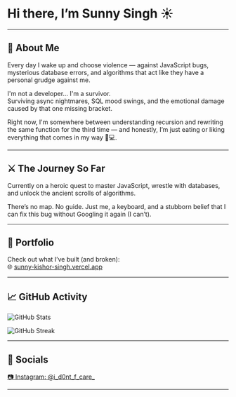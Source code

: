# Hi there, I’m Sunny Singh ☀️  

---

## 🧠 About Me

Every day I wake up and choose violence — against JavaScript bugs, mysterious database errors, and algorithms that act like they have a personal grudge against me.

I'm not a developer... I'm a survivor.  
Surviving async nightmares, SQL mood swings, and the emotional damage caused by that one missing bracket.  

Right now, I'm somewhere between understanding recursion and rewriting the same function for the third time — and honestly, I’m just eating or liking everything that comes in my way 🍕💻.

---

## ⚔️ The Journey So Far

Currently on a heroic quest to master JavaScript, wrestle with databases, and unlock the ancient scrolls of algorithms.

There’s no map. No guide. Just me, a keyboard, and a stubborn belief that I can fix this bug without Googling it again (I can’t).

---

## 🔗 Portfolio  
Check out what I’ve built (and broken):  
🌐 [sunny-kishor-singh.vercel.app](https://sunny-kishor-singh.vercel.app/)

---

## 📈 GitHub Activity

![GitHub Stats](https://github-readme-stats.vercel.app/api?username=sunnysingh&show_icons=true&theme=tokyonight)

![GitHub Streak](https://github-readme-streak-stats.herokuapp.com/?user=sunnysingh&theme=tokyonight)

---

## 📱 Socials  
[📷 Instagram: @i_d0nt_f_care_](https://www.instagram.com/i_d0nt_f_care_/)

---
